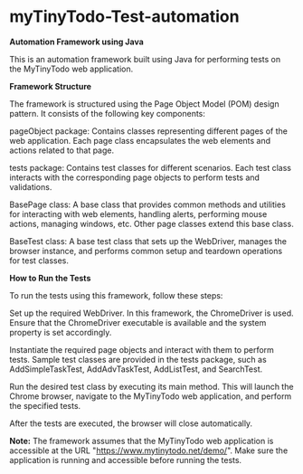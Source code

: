 # myTinyTodo-Test-automation

**Automation Framework using Java**

This is an automation framework built using Java for performing tests on the MyTinyTodo web application.

**Framework Structure**

The framework is structured using the Page Object Model (POM) design pattern. It consists of the following key components:

pageObject package: Contains classes representing different pages of the web application. Each page class encapsulates the web elements and actions related to that page.

tests package: Contains test classes for different scenarios. Each test class interacts with the corresponding page objects to perform tests and validations.

BasePage class: A base class that provides common methods and utilities for interacting with web elements, handling alerts, performing mouse actions, managing windows, etc. Other page classes extend this base class.

BaseTest class: A base test class that sets up the WebDriver, manages the browser instance, and performs common setup and teardown operations for test classes.


**How to Run the Tests**

To run the tests using this framework, follow these steps:

Set up the required WebDriver. In this framework, the ChromeDriver is used. Ensure that the ChromeDriver executable is available and the system property is set accordingly.

Instantiate the required page objects and interact with them to perform tests. Sample test classes are provided in the tests package, such as AddSimpleTaskTest, AddAdvTaskTest, AddListTest, and SearchTest.

Run the desired test class by executing its main method. This will launch the Chrome browser, navigate to the MyTinyTodo web application, and perform the specified tests.

After the tests are executed, the browser will close automatically.

**Note:** The framework assumes that the MyTinyTodo web application is accessible at the URL "https://www.mytinytodo.net/demo/". Make sure the application is running and accessible before running the tests.
